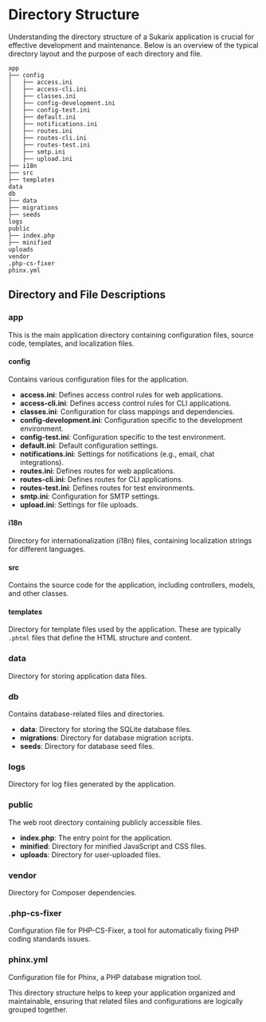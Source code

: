 # Directory Structure

Understanding the directory structure of a Sukarix application is crucial for effective development and maintenance.
Below is an overview of the typical directory layout and the purpose of each directory and file.

```
app
├── config
│   ├── access.ini
│   ├── access-cli.ini
│   ├── classes.ini
│   ├── config-development.ini
│   ├── config-test.ini
│   ├── default.ini
│   ├── notifications.ini
│   ├── routes.ini
│   ├── routes-cli.ini
│   ├── routes-test.ini
│   ├── smtp.ini
│   ├── upload.ini
├── i18n
├── src
├── templates
data
db
├── data
├── migrations
├── seeds
logs
public
├── index.php
├── minified
uploads
vendor
.php-cs-fixer
phinx.yml
```

## Directory and File Descriptions

### app

This is the main application directory containing configuration files, source code, templates, and localization files.

#### config

Contains various configuration files for the application.

- **access.ini**: Defines access control rules for web applications.
- **access-cli.ini**: Defines access control rules for CLI applications.
- **classes.ini**: Configuration for class mappings and dependencies.
- **config-development.ini**: Configuration specific to the development environment.
- **config-test.ini**: Configuration specific to the test environment.
- **default.ini**: Default configuration settings.
- **notifications.ini**: Settings for notifications (e.g., email, chat integrations).
- **routes.ini**: Defines routes for web applications.
- **routes-cli.ini**: Defines routes for CLI applications.
- **routes-test.ini**: Defines routes for test environments.
- **smtp.ini**: Configuration for SMTP settings.
- **upload.ini**: Settings for file uploads.

#### i18n

Directory for internationalization (i18n) files, containing localization strings for different languages.

#### src

Contains the source code for the application, including controllers, models, and other classes.

#### templates

Directory for template files used by the application. These are typically `.phtml` files that define the HTML structure
and content.

### data

Directory for storing application data files.

### db

Contains database-related files and directories.

- **data**: Directory for storing the SQLite database files.
- **migrations**: Directory for database migration scripts.
- **seeds**: Directory for database seed files.

### logs

Directory for log files generated by the application.

### public

The web root directory containing publicly accessible files.

- **index.php**: The entry point for the application.
- **minified**: Directory for minified JavaScript and CSS files.
- **uploads**: Directory for user-uploaded files.

### vendor

Directory for Composer dependencies.

### .php-cs-fixer

Configuration file for PHP-CS-Fixer, a tool for automatically fixing PHP coding standards issues.

### phinx.yml

Configuration file for Phinx, a PHP database migration tool.

This directory structure helps to keep your application organized and maintainable, ensuring that related files and
configurations are logically grouped together.
